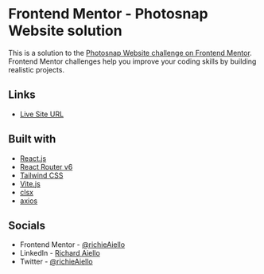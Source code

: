 # Frontend Mentor - Photosnap Website solution

This is a solution to the [Photosnap Website challenge on Frontend Mentor](https://www.frontendmentor.io/challenges/photosnap-multipage-website-nMDSrNmNW). 
Frontend Mentor challenges help you improve your coding skills by building realistic projects. 

## Links

- [Live Site URL](https://photosnap-website-richieaiello.netlify.app/)

## Built with

- [React.js](https://reactjs.org/)
- [React Router v6](https://reactrouter.com/)
- [Tailwind CSS](https://tailwindcss.com/) 
- [Vite.js](https://vitejs.dev/)
- [clsx](https://www.npmjs.com/package/clsx)
- [axios](https://axios-http.com/)

## Socials

- Frontend Mentor - [@richieAiello](https://www.frontendmentor.io/profile/richieAiello)
- LinkedIn - [Richard Aiello](https://www.linkedin.com/in/richard-aiello-profile/)
- Twitter - [@richieAiello](https://twitter.com/richieAiello)
